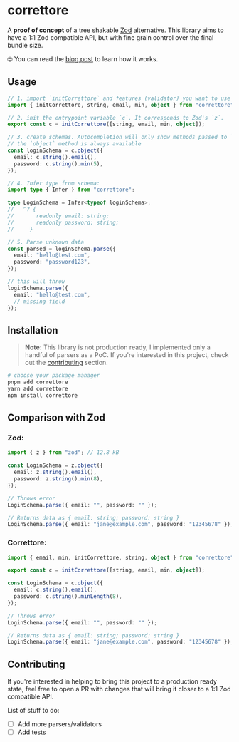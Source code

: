 # correttore

A **proof of concept** of a tree shakable [Zod](https://zod.dev/) alternative.
This library aims to have a 1:1 Zod compatible API, but with fine grain control over the final bundle size.

🤓 You can read the [blog post](https://softwaremill.com/a-novel-technique-for-creating-ergonomic-and-tree-shakable-typescript-libraries/) to learn how it works.

## Usage

```ts
// 1. import `initCorrettore` and features (validator) you want to use
import { initCorrettore, string, email, min, object } from "correttore"; // 0.54 kB

// 2. init the entrypoint variable `c`. It corresponds to Zod's `z`.
export const c = initCorrettore([string, email, min, object]);

// 3. create schemas. Autocompletion will only show methods passed to `initCorrettore`.
// the `object` method is always available
const loginSchema = c.object({
  email: c.string().email(),
  password: c.string().min(5),
});

// 4. Infer type from schema:
import type { Infer } from "correttore";

type LoginSchema = Infer<typeof loginSchema>;
//   ^? {
//       readonly email: string;
//       readonly password: string;
//     }

// 5. Parse unknown data
const parsed = loginSchema.parse({
  email: "hello@test.com",
  password: "password123",
});

// this will throw
loginSchema.parse({
  email: "hello@test.com",
  // missing field
});
```

## Installation

> **Note:** This library is not production ready, I implemented only a handful of parsers as a PoC.
> If you're interested in this project, check out the [contributing](#contributing) section.

```sh
# choose your package manager
pnpm add correttore
yarn add correttore
npm install correttore
```

## Comparison with Zod

### Zod:

```ts
import { z } from "zod"; // 12.8 kB

const LoginSchema = z.object({
  email: z.string().email(),
  password: z.string().min(8),
});

// Throws error
LoginSchema.parse({ email: "", password: "" });

// Returns data as { email: string; password: string }
LoginSchema.parse({ email: "jane@example.com", password: "12345678" });
```

### Correttore:

```ts
import { email, min, initCorrettore, string, object } from "correttore"; // 0.54 kB

export const c = initCorrettore([string, email, min, object]);

const LoginSchema = c.object({
  email: c.string().email(),
  password: c.string().minLength(8),
});

// Throws error
LoginSchema.parse({ email: "", password: "" });

// Returns data as { email: string; password: string }
LoginSchema.parse({ email: "jane@example.com", password: "12345678" });
```

## Contributing

If you're interested in helping to bring this project to a production ready state, feel free to open a PR with changes that will bring it closer to a 1:1 Zod compatible API.

List of stuff to do:

- [ ] Add more parsers/validators
- [ ] Add tests
